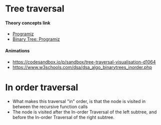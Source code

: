 # Tree traversal


#### Theory concepts link
- [Programiz](https://www.programiz.com/dsa/tree-traversal)
- [Binary Tree: Programiz](https://www.programiz.com/dsa/binary-tree) 


#### Animations
- https://codesandbox.io/p/sandbox/tree-traversal-visualisation-d1064
- https://www.w3schools.com/dsa/dsa_algo_binarytrees_inorder.php


# In order traversal
- What makes this traversal "in" order, is that the node is visited in between the recursive function calls
- The node is visited after the In-order Traversal of the left subtree, and before the In-order Traversal of the right subtree.
